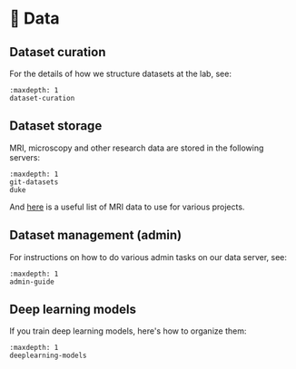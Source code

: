 # <span>💾</span> Data

## Dataset curation

For the details of how we structure datasets at the lab, see:

```{toctree}
:maxdepth: 1
dataset-curation
```

## Dataset storage

MRI, microscopy and other research data are stored in the following servers:

```{toctree}
:maxdepth: 1
git-datasets
duke
```

And [here](https://docs.google.com/spreadsheets/d/1yjcA8Z0COn4OZxusIDHjStH2DpeXvscsj-aWE2X-_sg) is a useful list of MRI data to use for various projects.


## Dataset management (admin)

For instructions on how to do various admin tasks on our data server, see:

```{toctree}
:maxdepth: 1
admin-guide
```

## Deep learning models

If you train deep learning models, here's how to organize them:

```{toctree}
:maxdepth: 1
deeplearning-models
```

